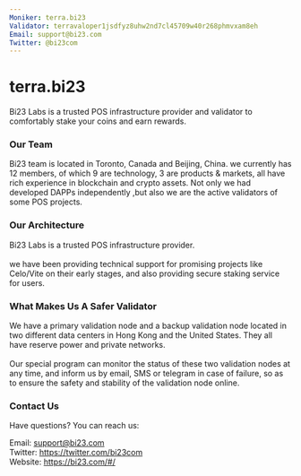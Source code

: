 ```yaml
---
Moniker: terra.bi23
Validator: terravaloper1jsdfyz8uhw2nd7cl45709w40r268phmvxam8eh
Email: support@bi23.com
Twitter: @bi23com
---
```


# terra.bi23

Bi23 Labs is a trusted POS infrastructure provider and validator to comfortably stake your coins and earn rewards.

### Our Team

Bi23 team is located in Toronto, Canada and Beijing, China. we currently has 12 members, of which 9 are technology, 3 are products & markets, all have rich experience in blockchain and crypto assets.  Not only we had developed DAPPs independently ,but also we are the active validators of some POS projects. 

### Our Architecture
Bi23 Labs is a trusted POS infrastructure provider.<br/>
<br/>we have been providing technical support for promising projects like Celo/Vite on their early stages, and also providing secure staking service for users.

### What Makes Us A Safer Validator
We have a primary validation node and a backup validation node located in two different data centers in Hong Kong and the United States. They all have reserve power and private networks. <br/>
<br/>Our special program can monitor the status of these two validation nodes at any time, and inform us by email, SMS or telegram in case of failure, so as to ensure the safety and stability of the validation node online.

### Contact Us
Have questions? You can reach us:

Email: support@bi23.com<br/>
Twitter: https://twitter.com/bi23com<br/>
Website: https://bi23.com/#/


